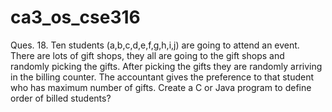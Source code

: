 # ca3_os_cse316

Ques. 18. Ten students (a,b,c,d,e,f,g,h,i,j) are going to attend an event. There are lots of gift
shops, they all are going to the gift shops and randomly picking the gifts. After picking the gifts
they are randomly arriving in the billing counter. The accountant gives the preference to that
student who has maximum number of gifts. Create a C or Java program to define order of billed
students?
